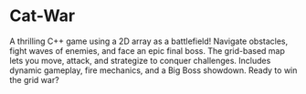 # Cat-War
A thrilling C++ game using a 2D array as a battlefield! Navigate obstacles, fight waves of enemies, and face an epic final boss. The grid-based map lets you move, attack, and strategize to conquer challenges. Includes dynamic gameplay, fire mechanics, and a Big Boss showdown. Ready to win the grid war?
